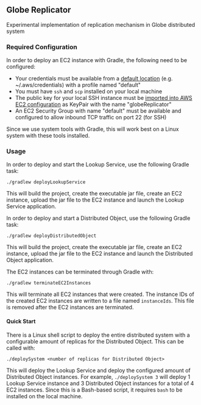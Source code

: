 ## Globe Replicator
Experimental implementation of replication mechanism in Globe distributed system

### Required Configuration
In order to deploy an EC2 instance with Gradle, the following need to be configured:
- Your credentials must be available from a [default location](https://docs.aws.amazon.com/sdk-for-java/v2/developer-guide/credentials.html) (e.g. ~/.aws/credentials) with a profile named "default"
- You must have `ssh` and `scp` installed on your local machine
- The public key for your local SSH instance must be [imported into AWS EC2 configuration](https://docs.aws.amazon.com/AWSEC2/latest/UserGuide/ec2-key-pairs.html#how-to-generate-your-own-key-and-import-it-to-aws) as KeyPair with the name "globeReplicator"
- An EC2 Security Group with name "default" must be available and configured to allow inbound TCP traffic on port 22 (for SSH)

Since we use system tools with Gradle, this will work best on a Linux system with these tools installed.

### Usage
In order to deploy and start the Lookup Service, use the following Gradle task:
```
./gradlew deployLookupService
```
This will build the project, create the executable jar file, create an EC2 instance, upload the jar file to the EC2 instance and launch the Lookup Service application.

In order to deploy and start a Distributed Object, use the following Gradle task:
```
./gradlew deployDistributedObject
```
This will build the project, create the executable jar file, create an EC2 instance, upload the jar file to the EC2 instance and launch the Distributed Object application.

The EC2 instances can be terminated through Gradle with:
```
./gradlew terminateEC2Instances
```
This will terminate all EC2 instances that were created. The instance IDs of the created EC2 instances are written to a file named `instanceIds`. This file is removed after the EC2 instances are terminated.

#### Quick Start
There is a Linux shell script to deploy the entire distributed system with a configurable amount of replicas for the Distributed Object. This can be called with:
```
./deploySystem <number of replicas for Distributed Object>
``` 
This will deploy the Lookup Service and deploy the configured amount of Distributed Object instances. For example, `./deploySystem 3` will deploy 1 Lookup Service instance and 3 Distributed Object instances for a total of 4 EC2 instances. 
Since this is a Bash-based script, it requires `bash` to be installed on the local machine.